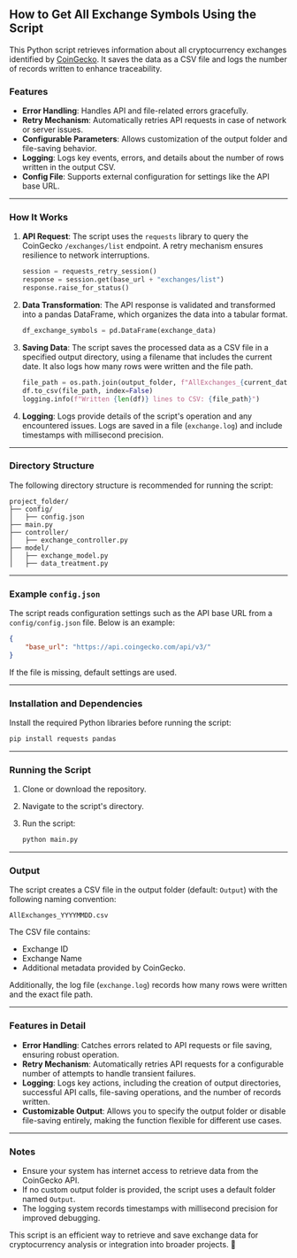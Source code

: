 ## How to Get All Exchange Symbols Using the Script

This Python script retrieves information about all cryptocurrency exchanges identified by [CoinGecko](https://www.coingecko.com/en). It saves the data as a CSV file and logs the number of records written to enhance traceability.

### Features
- **Error Handling**: Handles API and file-related errors gracefully.
- **Retry Mechanism**: Automatically retries API requests in case of network or server issues.
- **Configurable Parameters**: Allows customization of the output folder and file-saving behavior.
- **Logging**: Logs key events, errors, and details about the number of rows written in the output CSV.
- **Config File**: Supports external configuration for settings like the API base URL.

---

### How It Works

1. **API Request**: 
   The script uses the `requests` library to query the CoinGecko `/exchanges/list` endpoint. A retry mechanism ensures resilience to network interruptions.

   ```python
   session = requests_retry_session()
   response = session.get(base_url + "exchanges/list")
   response.raise_for_status()
   ```

2. **Data Transformation**: 
   The API response is validated and transformed into a pandas DataFrame, which organizes the data into a tabular format.

   ```python
   df_exchange_symbols = pd.DataFrame(exchange_data)
   ```

3. **Saving Data**: 
   The script saves the processed data as a CSV file in a specified output directory, using a filename that includes the current date. It also logs how many rows were written and the file path.

   ```python
   file_path = os.path.join(output_folder, f"AllExchanges_{current_date()}.csv")
   df.to_csv(file_path, index=False)
   logging.info(f"Written {len(df)} lines to CSV: {file_path}")
   ```

4. **Logging**: 
   Logs provide details of the script's operation and any encountered issues. Logs are saved in a file (`exchange.log`) and include timestamps with millisecond precision.

---

### Directory Structure

The following directory structure is recommended for running the script:

```plaintext
project_folder/
├── config/
│   ├── config.json
├── main.py
├── controller/
│   ├── exchange_controller.py
├── model/
│   ├── exchange_model.py
│   ├── data_treatment.py
```

---

### Example `config.json`

The script reads configuration settings such as the API base URL from a `config/config.json` file. Below is an example:

```json
{
    "base_url": "https://api.coingecko.com/api/v3/"
}
```

If the file is missing, default settings are used.

---

### Installation and Dependencies

Install the required Python libraries before running the script:

```bash
pip install requests pandas
```

---

### Running the Script

1. Clone or download the repository.
2. Navigate to the script's directory.
3. Run the script:

   ```bash
   python main.py
   ```

---

### Output

The script creates a CSV file in the output folder (default: `Output`) with the following naming convention:

`AllExchanges_YYYYMMDD.csv`

The CSV file contains:
- Exchange ID
- Exchange Name
- Additional metadata provided by CoinGecko.

Additionally, the log file (`exchange.log`) records how many rows were written and the exact file path.

---

### Features in Detail

- **Error Handling**: Catches errors related to API requests or file saving, ensuring robust operation.
- **Retry Mechanism**: Automatically retries API requests for a configurable number of attempts to handle transient failures.
- **Logging**: Logs key actions, including the creation of output directories, successful API calls, file-saving operations, and the number of records written.
- **Customizable Output**: Allows you to specify the output folder or disable file-saving entirely, making the function flexible for different use cases.

---

### Notes

- Ensure your system has internet access to retrieve data from the CoinGecko API.
- If no custom output folder is provided, the script uses a default folder named `Output`.
- The logging system records timestamps with millisecond precision for improved debugging.

This script is an efficient way to retrieve and save exchange data for cryptocurrency analysis or integration into broader projects. 🚀